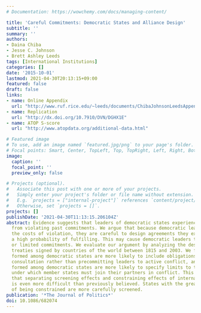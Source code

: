 ```yaml
---
# Documentation: https://wowchemy.com/docs/managing-content/

title: 'Careful Commitments: Democratic States and Alliance Design'
subtitle: ''
summary: ''
authors:
- Daina Chiba
- Jesse C. Johnson
- Brett Ashley Leeds
tags: [International Institutions]
categories: []
date: '2015-10-01'
lastmod: 2021-04-30T20:13:15+09:00
featured: false
draft: false
links:
- name: Online Appendix
  url: "http://www.ruf.rice.edu/~leeds/documents/ChibaJohnsonLeedsAppendix.pdf"
- name: Replication
  url: "http://dx.doi.org/10.7910/DVN/DGHX1E"
- name: ATOP S-score
  url: "http://www.atopdata.org/additional-data.html"

# Featured image
# To use, add an image named `featured.jpg/png` to your page's folder.
# Focal points: Smart, Center, TopLeft, Top, TopRight, Left, Right, BottomLeft, Bottom, BottomRight.
image:
  caption: ''
  focal_point: ''
  preview_only: false

# Projects (optional).
#   Associate this post with one or more of your projects.
#   Simply enter your project's folder or file name without extension.
#   E.g. `projects = ["internal-project"]` references `content/project/deep-learning/index.md`.
#   Otherwise, set `projects = []`.
projects: []
publishDate: '2021-04-30T11:13:15.206104Z'
abstract: Evidence suggests that leaders of democratic states experience high costs
  from violating past commitments. We argue that because democratic leaders foresee
  the costs of violation, they are careful to design agreements they expect to have
  a high probability of fulfilling. This may cause democratic leaders to prefer flexible
  or limited commitments. We evaluate our argument by analyzing the design of alliance
  treaties signed by countries of the world between 1815 and 2003. We find that alliances
  formed among democratic states are more likely to include obligations for future
  consultation rather than precommitting leaders to active conflict, and defense pacts
  formed among democratic states are more likely to specify limits to the conditions
  under which member states must join their partners in conflict. This research suggests
  that separating screening effects and constraining effects of international agreements
  is even more difficult than previously believed. States with the greatest likelihood
  of being constrained are more carefully screened.
publication: '*The Journal of Politics*'
doi: 10.1086/682074
---
```

